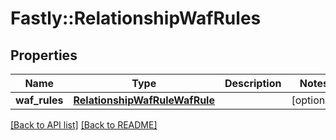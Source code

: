 # Fastly::RelationshipWafRules

## Properties

| Name | Type | Description | Notes |
| ---- | ---- | ----------- | ----- |
| **waf_rules** | [**RelationshipWafRuleWafRule**](RelationshipWafRuleWafRule.md) |  | [optional] |

[[Back to API list]](../../README.md#endpoints) [[Back to README]](../../README.md)

